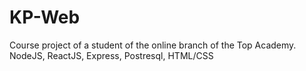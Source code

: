 # KP-Web
Сourse project of a student of the online branch of the Top Academy. NodeJS, ReactJS, Express, Postresql, HTML/CSS
